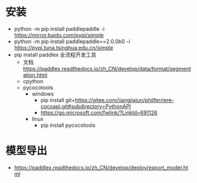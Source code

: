 # 安装
  - python -m pip install paddlepaddle -i https://mirror.baidu.com/pypi/simple
  - python -m pip install paddlepaddle==2.0.0b0 -i https://pypi.tuna.tsinghua.edu.cn/simple
  - pip install paddlex 全流程开发工具
    - 文档 https://paddlex.readthedocs.io/zh_CN/develop/data/format/segmentation.html 
    - cpython
    - pycocotools
        - windows
          - pip install git+https://gitee.com/jiangjiajun/philferriere-cocoapi.git#subdirectory=PythonAPI
          - https://go.microsoft.com/fwlink/?LinkId=691126
        - linux
          - pip install pycocotools
# 模型导出
  - https://paddlex.readthedocs.io/zh_CN/develop/deploy/export_model.html          